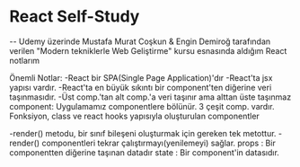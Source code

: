 # React Self-Study

-- Udemy üzerinde Mustafa Murat Coşkun & Engin Demiroğ tarafından verilen "Modern tekniklerle Web Geliştirme" kursu esnasında aldığım React notlarım

Önemli Notlar:
-React bir SPA(Single Page Application)'dır
-React'ta jsx yapısı vardır.
-React'ta en büyük sıkıntı bir component'ten diğerine veri taşınmasıdır.
-Üst comp.'tan alt comp.'a veri taşınır ama alttan üste taşınmaz  
component: Uygulamamız componentlere bölünür.
3 çeşit comp. vardır. Fonksiyon, class ve react hooks yapısıyla oluşturulan componentler

-render() metodu, bir sınıf bileşeni oluşturmak için gereken tek metottur.
-render() componentleri tekrar çalıştırmayı(yenilemeyi) sağlar.
props : Bir componentten diğerine taşınan datadır
state : Bir component'in datasıdır.
